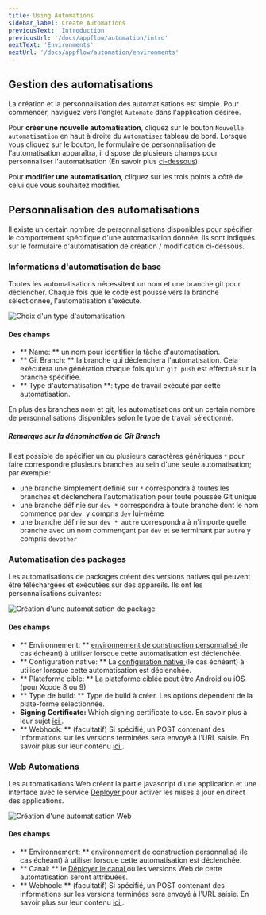 ```yaml
---
title: Using Automations
sidebar_label: Create Automations
previousText: 'Introduction'
previousUrl: '/docs/appflow/automation/intro'
nextText: 'Environments'
nextUrl: '/docs/appflow/automation/environments'
---
```


## Gestion des automatisations

La création et la personnalisation des automatisations est simple. Pour commencer, naviguez vers l'onglet `Automate` dans l'application désirée.

Pour **créer une nouvelle automatisation**, cliquez sur le bouton `Nouvelle automatisation` en haut à droite du `Automatisez` tableau de bord. Lorsque vous cliquez sur le bouton, le formulaire de personnalisation de l'automatisation apparaîtra, il dispose de plusieurs champs pour personnaliser l'automatisation (En savoir plus [ci-dessous](#customizing-automations)).

Pour **modifier une automatisation**, cliquez sur les trois points à côté de celui que vous souhaitez modifier.

## Personnalisation des automatisations

Il existe un certain nombre de personnalisations disponibles pour spécifier le comportement spécifique d'une automatisation donnée. Ils sont indiqués sur le formulaire d'automatisation de création / modification ci-dessous.

### Informations d'automatisation de base

Toutes les automatisations nécessitent un nom et une branche git pour déclencher. Chaque fois que le code est poussé vers la branche sélectionnée, l'automatisation s'exécute.

![Choix d'un type d'automatisation](/docs/assets/img/appflow/ss-automation-create-type.png)

#### Des champs

* ** Name: ** un nom pour identifier la tâche d'automatisation.
* ** Git Branch: ** la branche qui déclenchera l'automatisation. Cela exécutera une génération chaque fois qu'un ` git push ` est effectué sur la branche spécifiée.
* ** Type d'automatisation **: type de travail exécuté par cette automatisation.

En plus des branches nom et git, les automatisations ont un certain nombre de personnalisations disponibles selon le type de travail sélectionné.

##### Remarque sur la dénomination de Git Branch

Il est possible de spécifier un ou plusieurs caractères génériques ` * ` pour faire correspondre plusieurs branches au sein d'une seule automatisation; par exemple:

* une branche simplement définie sur ` * ` correspondra à toutes les branches et déclenchera l'automatisation pour toute poussée Git unique
* une branche définie sur ` dev * ` correspondra à toute branche dont le nom commence par ` dev `, y compris ` dev ` lui-même
* une branche définie sur ` dev * autre ` correspondra à n'importe quelle branche avec un nom commençant par ` dev ` et se terminant par ` autre ` y compris ` devother `

### Automatisation des packages

Les automatisations de packages créent des versions natives qui peuvent être téléchargées et exécutées sur des appareils. Ils ont les personnalisations suivantes:

![Création d'une automatisation de package](/docs/assets/img/appflow/ss-automation-create-package.png)

#### Des champs

* ** Environnement: ** [ environnement de construction personnalisé ](/docs/appflow/environments/#custom-environments) (le cas échéant) à utiliser lorsque cette automatisation est déclenchée.
* ** Configuration native: ** La [ configuration native ](/docs/appflow/package/intro#native-configs) (le cas échéant) à utiliser lorsque cette automatisation est déclenchée.
* ** Plateforme cible: ** La plateforme ciblée peut être Android ou iOS (pour Xcode 8 ou 9)
* ** Type de build: ** Type de build à créer. Les options dépendent de la plate-forme sélectionnée.
* **Signing Certificate:** Which signing certificate to use. En savoir plus à leur sujet [ ici ](/docs/appflow/package/credentials).
* ** Webhook: ** (facultatif) Si spécifié, un POST contenant des informations sur les versions terminées sera envoyé à l'URL saisie. En savoir plus sur leur contenu [ ici ](/docs/appflow/automation/webhooks).

### Web Automations

Les automatisations Web créent la partie javascript d'une application et une interface avec le service [ Déployer ](/docs/appflow/deploy/intro) pour activer les mises à jour en direct des applications.

![Création d'une automatisation Web](/docs/assets/img/appflow/ss-automation-create-web.png)

#### Des champs

* ** Environnement: ** [ environnement de construction personnalisé ](/docs/appflow/environments/#custom-environments) (le cas échéant) à utiliser lorsque cette automatisation est déclenchée.
* ** Canal: ** le [ Déployer le canal ](/docs/appflow/deploy/channels) où les versions Web de cette automatisation seront attribuées.
* ** Webhook: ** (facultatif) Si spécifié, un POST contenant des informations sur les versions terminées sera envoyé à l'URL saisie. En savoir plus sur leur contenu [ ici ](/docs/appflow/automation/webhooks).